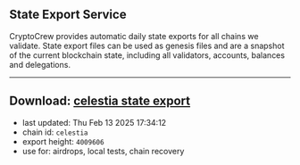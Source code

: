 ## State Export Service
CryptoCrew provides automatic daily state exports for all chains we validate. State export files can be used as genesis files and are a snapshot of the current blockchain state, including all validators, accounts, balances and delegations.

---
**Download: [celestia state export](https://dl-eu2.ccvalidators.com/SERVICE/celestia/celestia_export_4009606.json)**
---

- last updated: Thu Feb 13 2025 17:34:12
- chain id: `celestia`
- export height: `4009606`
- use for: airdrops, local tests, chain recovery
